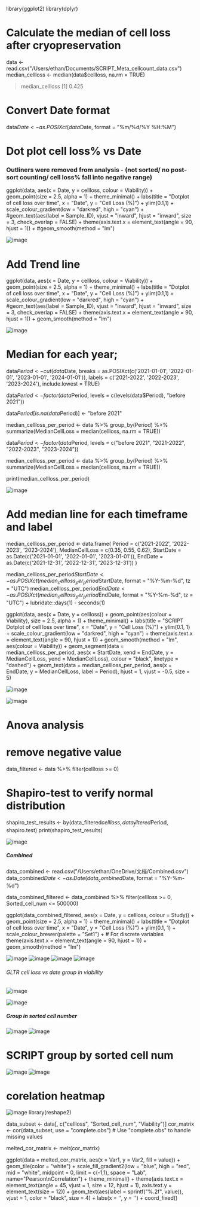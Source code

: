 library(ggplot2)
library(dplyr)



# Calculate the median of cell loss after cryopreservation
data <- read.csv("/Users/ethan/Documents/SCRIPT_Meta_cellcount_data.csv")
median_cellloss <- median(data$cellloss, na.rm = TRUE)

> median_cellloss
[1] 0.425

# Convert Date format
data$Date <- as.POSIXct(data$Date, format = "%m/%d/%Y %H:%M")


# Dot plot cell loss% vs Date
### Outliners were removed from analysis - (not sorted/ no post-sort counting/ cell loss% fall into negative range)
ggplot(data, aes(x = Date, y = cellloss, colour = Viability)) +
  geom_point(size = 2.5, alpha = 1) +
  theme_minimal() +
  labs(title = "Dotplot of cell loss over time",
       x = "Date", y = "Cell Loss (%)") + 
  ylim(0.1,1) + 
  scale_colour_gradient(low = "darkred", high = "cyan") + 
  #geom_text(aes(label = Sample_ID), vjust = "inward", hjust = "inward", size = 3, check_overlap = FALSE) +
  theme(axis.text.x = element_text(angle = 90, hjust = 1)) +
  #geom_smooth(method = "lm")

![image](https://github.com/zhany283/Imagenplots/assets/130387837/57952c75-48f6-4ca7-b796-0fe6fc225c35)



# Add Trend line
ggplot(data, aes(x = Date, y = cellloss, colour = Viability)) +
  geom_point(size = 2.5, alpha = 1) +
  theme_minimal() +
  labs(title = "Dotplot of cell loss over time",
       x = "Date", y = "Cell Loss (%)") + 
  ylim(0.1,1) + 
  scale_colour_gradient(low = "darkred", high = "cyan") + 
  #geom_text(aes(label = Sample_ID), vjust = "inward", hjust = "inward", size = 3, check_overlap = FALSE) +
  theme(axis.text.x = element_text(angle = 90, hjust = 1)) +
  geom_smooth(method = "lm")

![image](https://github.com/zhany283/Imagenplots/assets/130387837/eb9b50cd-2250-4aa3-9f6a-912ed9170c4a)




# Median for each year;
data$Period <- cut(data$Date,
                   breaks = as.POSIXct(c('2021-01-01', '2022-01-01', '2023-01-01', '2024-01-01')),
                   labels = c('2021-2022', '2022-2023', '2023-2024'),
                   include.lowest = TRUE)

data$Period <- factor(data$Period, levels = c(levels(data$Period), "before 2021"))

data$Period[is.na(data$Period)] <- "before 2021"

median_cellloss_per_period <- data %>%
  group_by(Period) %>%
  summarize(MedianCellLoss = median(cellloss, na.rm = TRUE))

data$Period <- factor(data$Period, levels = c("before 2021", "2021-2022", "2022-2023", "2023-2024"))

median_cellloss_per_period <- data %>%
  group_by(Period) %>%
  summarize(MedianCellLoss = median(cellloss, na.rm = TRUE))

print(median_cellloss_per_period)

![image](https://github.com/zhany283/Imagenplots/assets/130387837/6a856d82-cf8b-4bfe-91bf-1b7d292dfba2)








# Add median line for each timeframe and label
 median_cellloss_per_period <- data.frame(
   Period = c('2021-2022', '2022-2023', '2023-2024'),
   MedianCellLoss = c(0.35, 0.55, 0.62), 
   StartDate = as.Date(c('2021-01-01', '2022-01-01', '2023-01-01')),
   EndDate = as.Date(c('2021-12-31', '2022-12-31', '2023-12-31'))
 )

 median_cellloss_per_period$StartDate <- as.POSIXct(median_cellloss_per_period$StartDate, format = "%Y-%m-%d", tz = "UTC")
 median_cellloss_per_period$EndDate <- as.POSIXct(median_cellloss_per_period$EndDate, format = "%Y-%m-%d", tz = "UTC") + lubridate::days(1) - seconds(1) 

ggplot(data, aes(x = Date, y = cellloss)) +
  geom_point(aes(colour = Viability), size = 2.5, alpha = 1) + 
  theme_minimal() +
  labs(title = "SCRIPT Dotplot of cell loss over time", x = "Date", y = "Cell Loss (%)") +
  ylim(0.1, 1) +
  scale_colour_gradient(low = "darkred", high = "cyan") +
  theme(axis.text.x = element_text(angle = 90, hjust = 1)) +
  geom_smooth(method = "lm", aes(colour = Viability)) +
  geom_segment(data = median_cellloss_per_period, aes(x = StartDate, xend = EndDate, y = MedianCellLoss, yend = MedianCellLoss), colour = "black", linetype = "dashed") +
  geom_text(data = median_cellloss_per_period, aes(x = EndDate, y = MedianCellLoss, label = Period), hjust = 1, vjust = -0.5, size = 5)

  ![image](https://github.com/zhany283/Imagenplots/assets/130387837/f881f38b-f507-46f8-9cb9-a835b2f66524)


![image](https://github.com/zhany283/Imagenplots/assets/130387837/6220dd82-4e78-4737-9180-c59cd6fe40c1)


# Anova analysis
# remove negative value
data_filtered <- data %>%
  filter(cellloss >= 0)
# Shapiro-test to verify normal distribution
shapiro_test_results <- by(data_filtered$cellloss, data_filtered$Period, shapiro.test)
print(shapiro_test_results)

![image](https://github.com/zhany283/Imagenplots/assets/130387837/6299dd2d-dc4d-4ad1-b37e-6c8cdb4b652d)



##### Combined
data_combined <- read.csv("/Users/ethan/OneDrive/文档/Combined.csv")
data_combined$Date <- as.Date(data_combined$Date, format = "%Y-%m-%d")

data_combined_filtered <- data_combined %>% 
  filter(cellloss >= 0, Sorted_cell_num <= 500000)


ggplot(data_combined_filtered, aes(x = Date, y = cellloss, colour = Study)) +
  geom_point(size = 2.5, alpha = 1) +
  theme_minimal() +
  labs(title = "Dotplot of cell loss over time", x = "Date", y = "Cell Loss (%)") +
  ylim(0.1, 1) +
  scale_colour_brewer(palette = "Set1") + # For discrete variables
  theme(axis.text.x = element_text(angle = 90, hjust = 1)) +
  geom_smooth(method = "lm")


![image](https://github.com/zhany283/Imagenplots/assets/130387837/fbf8cbeb-8c2e-4ea9-ac9a-6709dc9589da)
![image](https://github.com/zhany283/Imagenplots/assets/130387837/d6eedb48-5b1b-4186-ad35-8598e35e75b8)
![image](https://github.com/zhany283/Imagenplots/assets/130387837/83af249a-4f27-445e-b688-2780354c5cc3)
![image](https://github.com/zhany283/Imagenplots/assets/130387837/206e9e25-9015-40eb-9453-f0c65c995811)



###### GLTR cell loss vs date group in viability
![image](https://github.com/zhany283/Imagenplots/assets/130387837/24fa42ed-735e-499e-b541-cc208235bee2)

![image](https://github.com/zhany283/Imagenplots/assets/130387837/e8e632b8-15b0-4606-bac0-fceef8fab697)

##### Group in sorted cell number
![image](https://github.com/zhany283/Imagenplots/assets/130387837/b03299a0-f664-4bdb-a6c3-609627abf902)
![image](https://github.com/zhany283/Imagenplots/assets/130387837/52868c75-b1f8-490f-abc4-05ce171d39ef)

# SCRIPT group by sorted cell num
![image](https://github.com/zhany283/Imagenplots/assets/130387837/46e9c95a-94a1-41f7-b0d5-77f164082738)
![image](https://github.com/zhany283/Imagenplots/assets/130387837/2910be3b-87aa-4dc0-8381-2e504b08296f)



# corelation heatmap
![image](https://github.com/zhany283/Imagenplots/assets/130387837/a4266f31-9204-4023-bd8a-a80aecf60114)
library(reshape2)

data_subset <- data[, c("cellloss", "Sorted_cell_num", "Viability")]
cor_matrix <- cor(data_subset, use = "complete.obs")  # Use "complete.obs" to handle missing values

melted_cor_matrix <- melt(cor_matrix)

ggplot(data = melted_cor_matrix, aes(x = Var1, y = Var2, fill = value)) +
  geom_tile(color = "white") +
  scale_fill_gradient2(low = "blue", high = "red", mid = "white", 
                       midpoint = 0, limit = c(-1,1), space = "Lab", 
                       name="Pearson\nCorrelation") +
  theme_minimal() + 
  theme(axis.text.x = element_text(angle = 45, vjust = 1, 
                                   size = 12, hjust = 1),
        axis.text.y = element_text(size = 12)) +
  geom_text(aes(label = sprintf("%.2f", value)), vjust = 1, 
            color = "black", size = 4) +
  labs(x = '', y = '') +
  coord_fixed()






